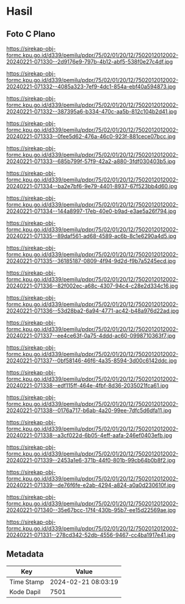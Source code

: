 # Hasil

## Foto C Plano

https://sirekap-obj-formc.kpu.go.id/d339/pemilu/pdpr/75/02/01/20/12/7502012012002-20240221-071330--2d9176e9-797b-4b12-abf5-538f0e27c4df.jpg

https://sirekap-obj-formc.kpu.go.id/d339/pemilu/pdpr/75/02/01/20/12/7502012012002-20240221-071332--4085a323-7ef9-4dc1-854a-ebf40a594873.jpg

https://sirekap-obj-formc.kpu.go.id/d339/pemilu/pdpr/75/02/01/20/12/7502012012002-20240221-071332--387395a6-b334-470c-aa5b-812c104b2d41.jpg

https://sirekap-obj-formc.kpu.go.id/d339/pemilu/pdpr/75/02/01/20/12/7502012012002-20240221-071333--0fee5d62-476a-46c0-923f-881cece07bcc.jpg

https://sirekap-obj-formc.kpu.go.id/d339/pemilu/pdpr/75/02/01/20/12/7502012012002-20240221-071333--685b799f-57f9-42a2-a880-3fdf030403b5.jpg

https://sirekap-obj-formc.kpu.go.id/d339/pemilu/pdpr/75/02/01/20/12/7502012012002-20240221-071334--ba2e7bf6-9e79-4401-8937-67f523bb4d60.jpg

https://sirekap-obj-formc.kpu.go.id/d339/pemilu/pdpr/75/02/01/20/12/7502012012002-20240221-071334--144a8997-17eb-40e0-b9ad-e3ae5a26f794.jpg

https://sirekap-obj-formc.kpu.go.id/d339/pemilu/pdpr/75/02/01/20/12/7502012012002-20240221-071335--89daf561-ad68-4589-ac6b-8c1e6290a4d5.jpg

https://sirekap-obj-formc.kpu.go.id/d339/pemilu/pdpr/75/02/01/20/12/7502012012002-20240221-071335--36185187-0809-4f94-9d2d-f9b7a5245ecd.jpg

https://sirekap-obj-formc.kpu.go.id/d339/pemilu/pdpr/75/02/01/20/12/7502012012002-20240221-071336--82f002ec-a68c-4307-94c4-c28e2d334c16.jpg

https://sirekap-obj-formc.kpu.go.id/d339/pemilu/pdpr/75/02/01/20/12/7502012012002-20240221-071336--53d28ba2-6a94-4771-ac42-b48a976d22ad.jpg

https://sirekap-obj-formc.kpu.go.id/d339/pemilu/pdpr/75/02/01/20/12/7502012012002-20240221-071337--ee4ce63f-0a75-4ddd-ac60-0998710363f7.jpg

https://sirekap-obj-formc.kpu.go.id/d339/pemilu/pdpr/75/02/01/20/12/7502012012002-20240221-071337--0bf58146-46f6-4a35-8594-3d00c6142ddc.jpg

https://sirekap-obj-formc.kpu.go.id/d339/pemilu/pdpr/75/02/01/20/12/7502012012002-20240221-071338--edf115ff-464e-4fbf-8d36-2035021fca61.jpg

https://sirekap-obj-formc.kpu.go.id/d339/pemilu/pdpr/75/02/01/20/12/7502012012002-20240221-071338--0176a717-b6ab-4a20-99ee-7dfc5d6dfa11.jpg

https://sirekap-obj-formc.kpu.go.id/d339/pemilu/pdpr/75/02/01/20/12/7502012012002-20240221-071338--a3cf022d-6b05-4eff-aafa-246ef0403efb.jpg

https://sirekap-obj-formc.kpu.go.id/d339/pemilu/pdpr/75/02/01/20/12/7502012012002-20240221-071339--2453a1e6-371b-44f0-801b-99cb64b0b8f2.jpg

https://sirekap-obj-formc.kpu.go.id/d339/pemilu/pdpr/75/02/01/20/12/7502012012002-20240221-071339--de76f6fe-e2ab-4294-a824-a0a0d230610f.jpg

https://sirekap-obj-formc.kpu.go.id/d339/pemilu/pdpr/75/02/01/20/12/7502012012002-20240221-071340--35e67bcc-17f4-430b-95b7-ee15d22569ae.jpg

https://sirekap-obj-formc.kpu.go.id/d339/pemilu/pdpr/75/02/01/20/12/7502012012002-20240221-071331--278cd342-52db-4556-9467-cc4ba1917e41.jpg


## Metadata

| Key        | Value               |
| ---------- | ------------------- |
| Time Stamp | 2024-02-21 08:03:19 |
| Kode Dapil | 7501                |



